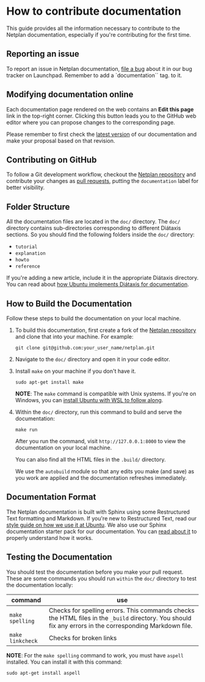# How to contribute documentation
This guide provides all the information necessary to contribute to the Netplan documentation, especially if you're contributing for the first time.

## Reporting an issue

To report an issue in Netplan documentation, [file a bug](https://bugs.launchpad.net/netplan/+filebug?field.tags=documentation) about it in our bug tracker on Launchpad. Remember to add a `documentation`` tag.
to it.

## Modifying documentation online

Each documentation page rendered on the web contains an **Edit this page** link in the top-right corner. Clicking this button leads you to the GitHub
web editor where you can propose changes to the corresponding page.

Please remember to first check the [latest version](https://netplan.readthedocs.io/en/latest/)
of our documentation and make your proposal based on that revision.

## Contributing on GitHub

To follow a Git development workflow, checkout the
[Netplan repository](https://github.com/canonical/netplan) and contribute your
changes as [pull requests](https://github.com/canonical/netplan/pulls), putting
the `documentation` label for better visibility.

## Folder Structure
All the documentation files are located in the `doc/` directory. The `doc/` directory contains sub-directories corresponding to different Diátaxis sections. So you should find the following folders inside the `doc/` directory:
* `tutorial`
* `explanation`
* `howto`
* `reference`

If you're adding a new article, include it in the appropriate Diátaxis directory. You can read about [how Ubuntu implements Diátaxis for documentation](https://ubuntu.com/blog/diataxis-a-new-foundation-for-canonical-documentation).

## How to Build the Documentation
Follow these steps to build the documentation on your local machine.
1. To build this documentation, first create a fork of the [Netplan repository](https://github.com/canonical/netplan) and clone that into your machine. For example:
    ```shell
    git clone git@github.com:your_user_name/netplan.git
    ```
2. Navigate to the `doc/` directory and open it in your code editor.

3. Install `make` on your machine if you don't have it.
    ```shell
    sudo apt-get install make
    ```
    **NOTE**: The `make` command is compatible with Unix systems. If you're on Windows, you can [install Ubuntu with WSL to follow along](https://github.com/canonical/open-documentation-academy/blob/main/getting-started/start_with_WSL.md).

4. Within the `doc/` directory, run this command to build and serve the documentation:
    ```shell
    make run
    ```
    After you run the command, visit `http://127.0.0.1:8000` to view the documentation on your local machine.

    You can also find all the HTML files in the `.build/` directory.

    We use the `autobuild` module so that any edits you make (and save) as you work are applied and the documentation refreshes immediately.

## Documentation Format
The Netplan documentation is built with Sphinx using some Restructured Text formatting and Markdown. If you're new to Restructured Text, read our [style guide on how we use it at Ubuntu](https://canonical-documentation-with-sphinx-and-readthedocscom.readthedocs-hosted.com/style-guide/).
We also use our Sphinx documentation starter pack for our documentation. You can [read about it](https://github.com/canonical/sphinx-docs-starter-pack) to properly understand how it works.

## Testing the Documentation
You should test the documentation before you make your pull request. These are some commands you should run `within` the `doc/` directory to test the documentation locally:

|command  |use|
|---------|-----|
|`make spelling`| Checks for spelling errors. This commands checks the HTML files in the `_build` directory. You should fix any errors in the corresponding Markdown file.|
| `make linkcheck`| Checks for broken links|

**NOTE**: For the `make spelling` command to work, you must have `aspell` installed. You can install it with this command:
```shell
sudo apt-get install aspell
```